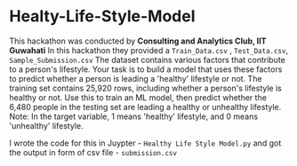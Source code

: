 # Healty-Life-Style-Model
This hackathon was conducted by **Consulting and Analytics Club, IIT Guwahati**
In this hackathon they provided a `Train_Data.csv` , `Test_Data.csv`, `Sample_Submission.csv`
The dataset contains various factors that contribute to a person's lifestyle. 
Your task is to build a model that uses these factors to predict whether a person is leading a 'healthy' lifestyle or not. 
The training set contains 25,920 rows, including whether a person's lifestyle is healthy or not. 
Use this to train an ML model, then predict whether the 6,480 people in the testing set are leading a healthy or unhealthy lifestyle.
Note: In the target variable, 1 means 'healthy' lifestyle, and 0 means 'unhealthy' lifestyle.

I wrote the code for this in Juypter - `Healthy Life Style Model.py` and got the output in form of csv file - `submission.csv`
